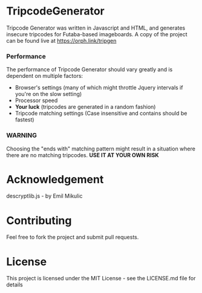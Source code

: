 
# TripcodeGenerator

Tripcode Generator was written in Javascript and HTML, and generates insecure tripcodes for Futaba-based imageboards. A copy of the project can be found live at [https://orph.link/tripgen
](https://orph.link/tripgen)

### Performance

The performance of Tripcode Generator should vary greatly and is dependent on multiple factors:
* Browser's settings (many of which might throttle Jquery intervals if you're on the slow setting)
* Processor speed
* **Your luck** (tripcodes are generated in a random fashion)
* Tripcode matching settings (Case insensitive and contains should be fastest)

### WARNING
Choosing the "ends with" matching pattern might result in a situation where there are no matching tripcodes. 
**USE IT AT YOUR OWN RISK** 

# Acknowledgement

descryptlib.js - by Emil Mikulic

# Contributing

Feel free to fork the project and submit pull requests.

# License

This project is licensed under the MIT License - see the LICENSE.md file for details